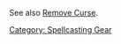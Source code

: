 See also [Remove Curse](Remove_Curse.md "wikilink").

[Category: Spellcasting Gear](Category:_Spellcasting_Gear "wikilink")
